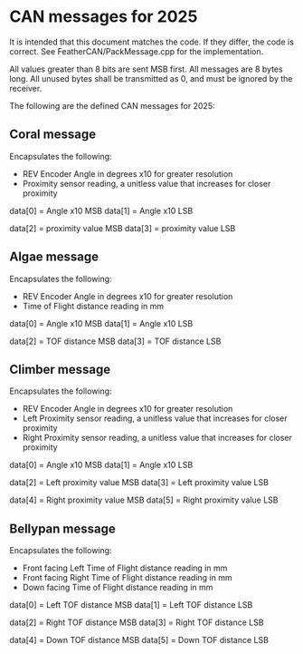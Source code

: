 # CAN messages for 2025
It is intended that this document matches the code.  If they differ, the code is correct.  See FeatherCAN/PackMessage.cpp for the implementation.

All values greater than 8 bits are sent MSB first.
All messages are 8 bytes long.
All unused bytes shall be transmitted as 0, and must be ignored by the receiver.

The following are the defined CAN messages for 2025:

## Coral message
Encapsulates the following:
- REV Encoder Angle in degrees x10 for greater resolution
- Proximity sensor reading, a unitless value that increases for closer proximity

data[0] = Angle x10 MSB
data[1] = Angle x10 LSB

data[2] = proximity value MSB
data[3] = proximity value LSB


## Algae message
Encapsulates the following:
- REV Encoder Angle in degrees x10 for greater resolution
- Time of Flight distance reading in mm

data[0] = Angle x10 MSB
data[1] = Angle x10 LSB

data[2] = TOF distance MSB
data[3] = TOF distance LSB


## Climber message
Encapsulates the following:
- REV Encoder Angle in degrees x10 for greater resolution
- Left Proximity sensor reading, a unitless value that increases for closer proximity
- Right Proximity sensor reading, a unitless value that increases for closer proximity

data[0] = Angle x10 MSB
data[1] = Angle x10 LSB

data[2] = Left proximity value MSB
data[3] = Left proximity value LSB

data[4] = Right proximity value MSB
data[5] = Right proximity value LSB


## Bellypan message
Encapsulates the following:
- Front facing Left Time of Flight distance reading in mm
- Front facing Right Time of Flight distance reading in mm
- Down facing Time of Flight distance reading in mm

data[0] = Left TOF distance MSB
data[1] = Left TOF distance LSB

data[2] = Right TOF distance MSB
data[3] = Right TOF distance LSB

data[4] = Down TOF distance MSB
data[5] = Down TOF distance LSB



